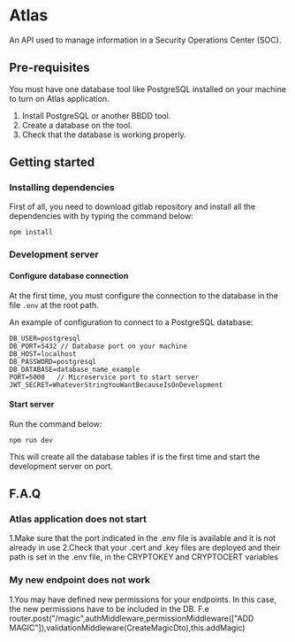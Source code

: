 # Atlas
An API used to manage information in a Security Operations Center (SOC).

## Pre-requisites
You must have one database tool like PostgreSQL installed on your machine to turn on Atlas application.

1) Install PostgreSQL or another BBDD tool.
2) Create a database on the tool.
3) Check that the database is working properly.

## Getting started

### Installing dependencies
First of all, you need to download gitlab repository and install all the dependencies with
by typing the command below:

```
npm install
```

### Development server

#### Configure database connection
At the first time, you must configure the connection to the database in the
file ``.env`` at the root path.

An example of configuration to connect to a PostgreSQL database: 

````$xslt
DB_USER=postgresql          
DB_PORT=5432 // Database port on your machine
DB_HOST=localhost                   
DB_PASSWORD=postgresql              
DB_DATABASE=database_name_example  
PORT=5000   // Microservice port to start server
JWT_SECRET=WhateverStringYouWantBecauseIsOnDevelopment
````

#### Start server

Run the command below: 
```
npm run dev
```
This will create all the database tables if is the first time and start the 
development server on port.


## F.A.Q

### Atlas application does not start
1.Make sure that the port indicated in the .env file is available and it is not already in use
2.Check that your .cert and .key files are deployed and their path is set in the .env file, in the CRYPTOKEY and CRYPTOCERT variables

### My new endpoint does not work
1.You may have defined new permissions for your endpoints. In this case, the new permissions have to be included in the DB.
F.e
router.post("/magic",authMiddleware,permissionMiddleware(["ADD MAGIC"]),validationMiddleware(CreateMagicDto),this.addMagic)









